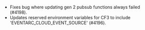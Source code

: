 - Fixes bug where updating gen 2 pubsub functions always failed (#4198).
- Updates reserved environment variables for CF3 to include 'EVENTARC_CLOUD_EVENT_SOURCE' (#4196).

